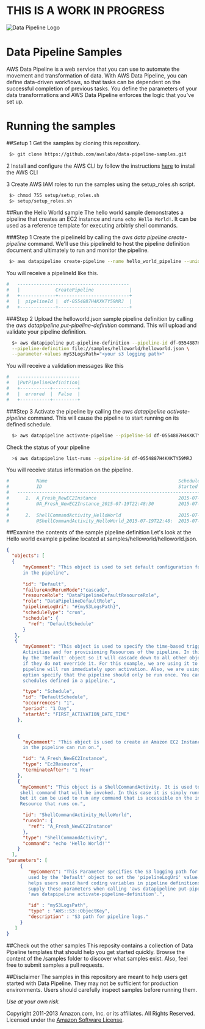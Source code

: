 THIS IS A WORK IN PROGRESS
=====================

![Data Pipeline Logo](https://raw.githubusercontent.com/awslabs/data-pipeline-samples/master/setup/logo/datapipelinelogo.jpeg)

Data Pipeline Samples
=====================
AWS Data Pipeline is a web service that you can use to automate the movement and transformation of data. With AWS Data Pipeline, you can define data-driven workflows, so that tasks can be dependent on the successful completion of previous tasks. You define the parameters of your data transformations and AWS Data Pipeline enforces the logic that you've set up.


# Running the samples
##Setup
1 Get the samples by cloning this repository. 
```sh
 $> git clone https://github.com/awslabs/data-pipeline-samples.git
```

2 Install and configure the AWS CLI by follow the instructions [here](http://docs.aws.amazon.com/cli/latest/userguide/cli-chap-getting-set-up.html) to install the AWS CLI

3 Create AWS IAM roles to run the samples using the setup_roles.sh script.
```sh
 $> chmod 755 setup/setup_roles.sh
 $> setup/setup_roles.sh
```

##Run the Hello World sample
The hello world sample demonstrates a pipeline that creates an EC2 instance and runs `echo Hello World!`. It can be used as a reference template for executing arbitriy shell commands.  

###Step 1
Create the pipelineId by calling the *aws data pipeline create-pipeline* command. We'll use this pipelineId to host the pipeline definition document and ultimately to run and monitor the pipeline. 

```sh
 $> aws datapipeline create-pipeline --name hello_world_pipeline --unique-id hello_world_pipeline 
```

You will receive a pipelineId like this. 
```sh
#   -----------------------------------------
#   |             CreatePipeline             |
#   +-------------+--------------------------+
#   |  pipelineId |  df-0554887H4KXKTY59MRJ  |
#   +-------------+--------------------------+
```

###Step 2
Upload the helloworld.json sample pipeline definition by calling the *aws datapipeline put-pipeline-definition* command. This will upload and validate your pipeline definition. 

```sh
  $> aws datapipeline put-pipeline-definition --pipeline-id df-0554887H4KXKTY59MRJ \
  --pipeline-definition file://samples/helloworld/helloworld.json \
  --parameter-values myS3LogsPath="<your s3 logging path>"
```

You will receive a validation messages like this
```sh
#   ----------------------- 
#   |PutPipelineDefinition|
#   +-----------+---------+
#   |  errored  |  False  |
#   +-----------+---------+
```
###Step 3
Activate the pipeline by calling the *aws datapipeline activate-pipeline* command. This will cause the pipeline to start running on its defined schedule. 

```sh
  $> aws datapipeline activate-pipeline --pipeline-id df-0554887H4KXKTY59MRJ
```

Check the status of your pipeline 
```sh
  >$ aws datapipeline list-runs --pipeline-id df-0554887H4KXKTY59MRJ
```

You will receive status information on the pipeline.  
```sh
#          Name                                                Scheduled Start      Status
#          ID                                                  Started              Ended
#   ---------------------------------------------------------------------------------------------------
#      1.  A_Fresh_NewEC2Instance                              2015-07-19T22:48:30  RUNNING
#          @A_Fresh_NewEC2Instance_2015-07-19T22:48:30         2015-07-19T22:48:35
#   
#      2.  ShellCommandActivity_HelloWorld                     2015-07-19T22:48:30  WAITING_FOR_RUNNER
#          @ShellCommandActivity_HelloWorld_2015-07-19T22:48:  2015-07-19T22:48:34

```
##Examine the contents of the sample pipeline definition 
Let's look at the Hello world example pipeline located at samples/helloworld/helloworld.json. 

```json
{
  "objects": [
  { 
      "myComment": "This object is used to set default configuration for objects 
      in the pipeline",
      
      "id": "Default",
      "failureAndRerunMode":"cascade",
      "resourceRole": "DataPipelineDefaultResourceRole",
      "role": "DataPipelineDefaultRole",
      "pipelineLogUri": "#{myS3LogsPath}",
      "scheduleType": "cron",
      "schedule": {
        "ref": "DefaultSchedule"
      }
   },
   {
      "myComment": "This object is used to specify the time-based trigger for executing 
      Activities and for provisioning Resources of the pipeline. In this case it is used 
      by the 'Default' object so it will cascade down to all other objects in the pipeline 
      if they do not override it. For this example, we are using it to specify that our 
      pipeline will run immediately upon activation. Also, we are using the 'occurrences' 
      option specify that the pipeline should only be run once. You can have multiple 
      schedules defined in a pipeline.",

      "type": "Schedule",
      "id": "DefaultSchedule",
      "occurrences": "1",
      "period": "1 Day",
      "startAt": "FIRST_ACTIVATION_DATE_TIME"
    },


    { 
      "myComment": "This object is used to create an Amazon EC2 Instance that activities 
      in the pipeline can run on.",

      "id": "A_Fresh_NewEC2Instance",
      "type": "Ec2Resource",
      "terminateAfter": "1 Hour"
    },
    {
     "myComment": "This object is a ShellCommandActivity. It is used to specify the linux 
     shell command that will be invoked. In this case it is simply running the 'echo' command, 
     but it can be used to run any command that is accessible on the in the shell of the 
     Resource that runs on.",

      "id": "ShellCommandActivity_HelloWorld",
      "runsOn": {
        "ref": "A_Fresh_NewEC2Instance"
      },
      "type": "ShellCommandActivity",
      "command": "echo 'Hello World!'"
    }
  ],
"parameters": [
     {
        "myComment": "This Parameter specifies the S3 logging path for the pipeline. It is 
        used by the 'Default' object to set the 'pipelineLogUri' value. Using Parameters 
        helps users avoid hard coding variables in pipeline definitions. Users can instead 
        supply these parameters when calling 'aws datapipeline put-pipeline-definition' or 
        'aws datapipeline activate-pipeline-definition'.",

        "id" : "myS3LogsPath",
        "type" : "AWS::S3::ObjectKey",
        "description" : "S3 path for pipeline logs."
     }
   ]
}
```

##Check out the other samples
This reposity contains a collection of Data Pipeline templates that should help you get started quickly. Browse the content of the /samples folder to discover what samples exist. Also, feel free to submit samples a pull requests.  




##Disclaimer
The samples in this repository are meant to help users get started with Data Pipeline. They may not be sufficient for production environments. Users should carefully inspect samples before running them.

_Use at your own risk._

Copyright 2011-2013 Amazon.com, Inc. or its affiliates. All Rights Reserved. Licensed under the [Amazon Software License](http://aws.amazon.com/asl/).


